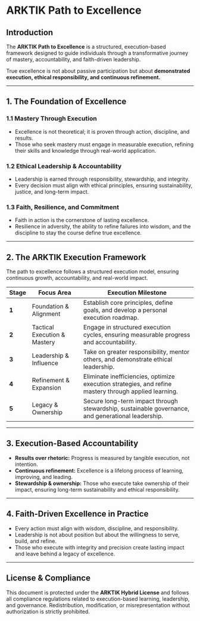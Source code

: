 # ARKTIK Path to Excellence  

## **Introduction**  
The **ARKTIK Path to Excellence** is a structured, execution-based framework designed to guide individuals through a transformative journey of mastery, accountability, and faith-driven leadership.  

True excellence is not about passive participation but about **demonstrated execution, ethical responsibility, and continuous refinement.**  

---  

## **1. The Foundation of Excellence**  

### **1.1 Mastery Through Execution**  
- Excellence is not theoretical; it is proven through action, discipline, and results.  
- Those who seek mastery must engage in measurable execution, refining their skills and knowledge through real-world application.  

### **1.2 Ethical Leadership & Accountability**  
- Leadership is earned through responsibility, stewardship, and integrity.  
- Every decision must align with ethical principles, ensuring sustainability, justice, and long-term impact.  

### **1.3 Faith, Resilience, and Commitment**  
- Faith in action is the cornerstone of lasting excellence.  
- Resilience in adversity, the ability to refine failures into wisdom, and the discipline to stay the course define true excellence.  

---  

## **2. The ARKTIK Execution Framework**  

The path to excellence follows a structured execution model, ensuring continuous growth, accountability, and real-world impact.  

| **Stage** | **Focus Area** | **Execution Milestone** |
|-----------|--------------|------------------------|
| **1** | Foundation & Alignment | Establish core principles, define goals, and develop a personal execution roadmap. |
| **2** | Tactical Execution & Mastery | Engage in structured execution cycles, ensuring measurable progress and accountability. |
| **3** | Leadership & Influence | Take on greater responsibility, mentor others, and demonstrate ethical leadership. |
| **4** | Refinement & Expansion | Eliminate inefficiencies, optimize execution strategies, and refine mastery through applied learning. |
| **5** | Legacy & Ownership | Secure long-term impact through stewardship, sustainable governance, and generational leadership. |  

---  

## **3. Execution-Based Accountability**  

- **Results over rhetoric:** Progress is measured by tangible execution, not intention.  
- **Continuous refinement:** Excellence is a lifelong process of learning, improving, and leading.  
- **Stewardship & ownership:** Those who execute take ownership of their impact, ensuring long-term sustainability and ethical responsibility.  

---  

## **4. Faith-Driven Excellence in Practice**  

- Every action must align with wisdom, discipline, and responsibility.  
- Leadership is not about position but about the willingness to serve, build, and refine.  
- Those who execute with integrity and precision create lasting impact and leave behind a legacy of excellence.  

---  

## **License & Compliance**  

This document is protected under the **ARKTIK Hybrid License** and follows all compliance regulations related to execution-based learning, leadership, and governance. Redistribution, modification, or misrepresentation without authorization is strictly prohibited.  
